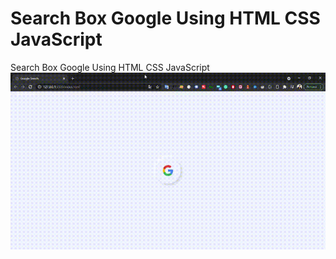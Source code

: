 # Search Box Google Using HTML CSS JavaScript
Search Box Google Using HTML CSS JavaScript
![Demo](https://github.com/abdanzamzam/search-box-google-using-HTML-CSS-JavaScript/blob/main/video-googlebox.gif)
